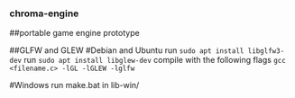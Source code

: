 ### chroma-engine
##portable game engine prototype

##GLFW and GLEW
#Debian and Ubuntu
run `sudo apt install libglfw3-dev`
run `sudo apt install libglew-dev`
compile with the following flags `gcc <filename.c> -lGL -lGLEW -lglfw`

#Windows
run make.bat in lib-win/